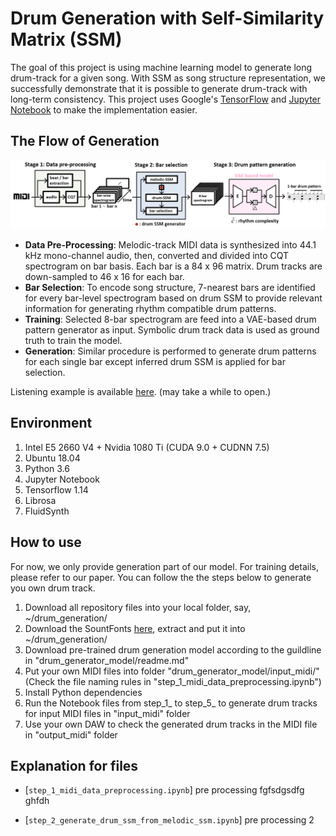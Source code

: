 Drum Generation with Self-Similarity Matrix (SSM)
==================

The goal of this project is using machine learning model to generate long drum-track for a given song.
With SSM as song structure representation, we successfully demonstrate that it is possible to generate drum-track with long-term consistency. This project uses Google's [TensorFlow](https://www.tensorflow.org/ "link") and [Jupyter Notebook](https://github.com/jupyter/notebook "link") to make the implementation easier.

## The Flow of Generation
![Generation Flow](misc/generation_flow.png "Generation Flow")

- **Data Pre-Processing**: Melodic-track MIDI data is synthesized into 44.1 kHz mono-channel audio, then, converted and divided into CQT spectrogram on bar basis. Each bar is a 84 x 96 matrix. Drum tracks are down-sampled to 46 x 16 for each bar.
- **Bar Selection**: To encode song structure, 7-nearest bars are identified for every bar-level spectrogram based on drum SSM to provide relevant information for generating rhythm compatible drum patterns.
- **Training**: Selected 8-bar spectrogram are feed into a VAE-based drum pattern generator as input. Symbolic drum track data is used as ground truth to train the model.
- **Generation**: Similar procedure is performed to generate drum patterns for each single bar except inferred drum SSM is applied for bar selection. 

Listening example is available [here](https://sma1033.github.io/drum_generation_with_ssm/ "link"). (may take a while to open.)


## Environment
1. Intel E5 2660 V4 + Nvidia 1080 Ti (CUDA 9.0 + CUDNN 7.5)
2. Ubuntu 18.04
3. Python 3.6
4. Jupyter Notebook
5. Tensorflow 1.14
6. Librosa
7. FluidSynth


## How to use

For now, we only provide generation part of our model. For training details, please refer to our paper. You can follow the the steps below to generate you own drum track.

1. Download all repository files into your local folder, say, ~/drum_generation/
2. Download the SountFonts [here](https://drive.google.com/open?id=1XTrXR27cj02kh1Bxs6YvPTosbQdDN_Am "link"), extract and put it into ~/drum_generation/
3. Download pre-trained drum generation model according to the guildline in "drum_generator_model/readme.md"
4. Put your own MIDI files into folder "drum_generator_model/input_midi/" (Check the file naming rules in "step_1_midi_data_preprocessing.ipynb")
5. Install Python dependencies
6. Run the Notebook files from step_1_ to step_5_ to generate drum tracks for input MIDI files in "input_midi" folder
7. Use your own DAW to check the generated drum tracks in the MIDI file in "output_midi" folder

## Explanation for files

- [`step_1_midi_data_preprocessing.ipynb`] 
   pre processing fgfsdgsdfg  ghfdh

- [`step_2_generate_drum_ssm_from_melodic_ssm.ipynb`] pre processing 2

